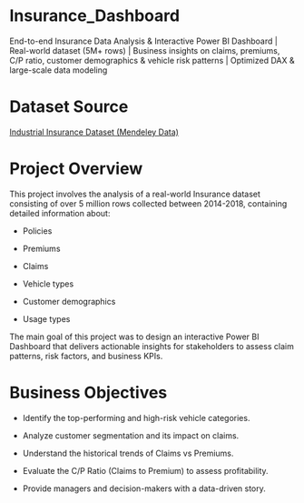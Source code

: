 # Insurance_Dashboard
 End-to-end Insurance Data Analysis &amp; Interactive Power BI Dashboard | Real-world dataset (5M+ rows) | Business insights on claims, premiums, C/P ratio, customer demographics &amp; vehicle risk patterns | Optimized DAX &amp; large-scale data modeling

# Dataset Source

[Industrial Insurance Dataset (Mendeley Data)](https://data.mendeley.com/datasets/34nfrk36dt/1)

# Project Overview
This project involves the analysis of a real-world Insurance dataset consisting of over 5 million rows collected between 2014-2018, containing detailed information about:

* Policies

* Premiums

* Claims

* Vehicle types

* Customer demographics

* Usage types

The main goal of this project was to design an interactive Power BI Dashboard that delivers actionable insights for stakeholders to assess claim patterns, risk factors, and business KPIs.

# Business Objectives
* Identify the top-performing and high-risk vehicle categories.

* Analyze customer segmentation and its impact on claims.

* Understand the historical trends of Claims vs Premiums.

* Evaluate the C/P Ratio (Claims to Premium) to assess profitability.

* Provide managers and decision-makers with a data-driven story.


